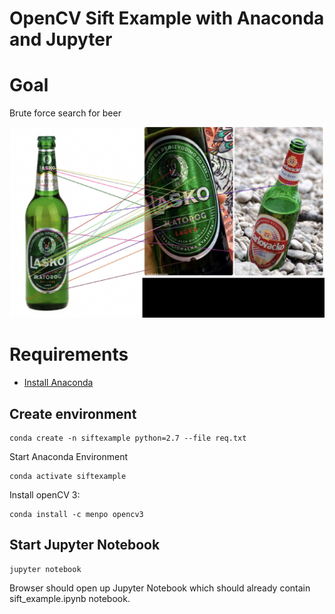 # OpenCV Sift Example with Anaconda and Jupyter

# Goal

Brute force search for beer

![Final Result of Example](https://raw.githubusercontent.com/igorrendulic/OpenCVSift/master/screenshot_goal.png)

# Requirements

- [Install Anaconda](https://www.continuum.io/downloads) 

## Create environment
```
conda create -n siftexample python=2.7 --file req.txt
```

Start Anaconda Environment
```
conda activate siftexample
```

Install openCV 3:
```
conda install -c menpo opencv3
```

## Start Jupyter Notebook
```
jupyter notebook
```
Browser should open up Jupyter Notebook which should already contain sift_example.ipynb notebook.




